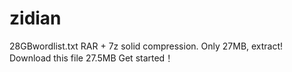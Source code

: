 # zidian
28GBwordlist.txt
RAR + 7z solid compression. Only 27MB, extract!
Download this file 27.5MB
Get started！
